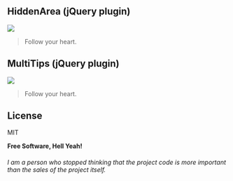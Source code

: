 

## HiddenArea (jQuery plugin)
![]([https://pandao.github.io/editor.md/examples/images/4.jpg])

> Follow your heart.

## MultiTips (jQuery plugin)
![](https://pandao.github.io/editor.md/examples/images/4.jpg)

> Follow your heart.
> 
## License

MIT

**Free Software, Hell Yeah!**
###### I am a person who stopped thinking that the project code is more important than the sales of the project itself.
